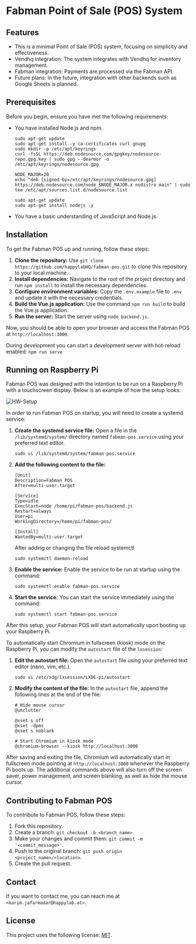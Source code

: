 # Fabman Point of Sale (POS) System

## Features

- This is a minimal Point of Sale (POS) system, focusing on simplicity and effectiveness.
- Vendhq integration: The system integrates with Vendhq for inventory management.
- Fabman integration: Payments are processed via the Fabman API.
- Future plans: In the future, integration with other backends such as Google Sheets is planned.

## Prerequisites

Before you begin, ensure you have met the following requirements:

- You have installed Node.js and npm.
    ```
    sudo apt-get update
    sudo apt-get install -y ca-certificates curl gnupg
    sudo mkdir -p /etc/apt/keyrings
    curl -fsSL https://deb.nodesource.com/gpgkey/nodesource-repo.gpg.key | sudo gpg --dearmor -o /etc/apt/keyrings/nodesource.gpg

    NODE_MAJOR=20
    echo "deb [signed-by=/etc/apt/keyrings/nodesource.gpg] https://deb.nodesource.com/node_$NODE_MAJOR.x nodistro main" | sudo tee /etc/apt/sources.list.d/nodesource.list

    sudo apt-get update
    sudo apt-get install nodejs -y
    ```
- You have a basic understanding of JavaScript and Node.js.

## Installation

To get the Fabman POS up and running, follow these steps:

1. **Clone the repository:** Use `git clone https://github.com/happylabHQ/fabman-pos.git` to clone this repository to your local machine.
2. **Install dependencies:** Navigate to the root of the project directory and run `npm install` to install the necessary dependencies.
3. **Configure environment variables:** Copy the `.env.example` file to `.env` and update it with the necessary credentials.
4. **Build the Vue.js application:** Use the command `npm run build` to build the Vue.js application.
5. **Run the server:** Start the server using `node backend.js`.

Now, you should be able to open your browser and access the Fabman POS at `http://localhost:3000`.

During development you can start a development server with hot-reload enabled: `npm run serve` 


## Running on Raspberry Pi

Fabman POS was designed with the intention to be run on a Raspberry Pi with a touchscreen display. Below is an example of how the setup looks:

![HW-Setup](https://github.com/happylabHQ/fabman-pos/assets/1569255/4d9bcbe4-9ca6-43b7-baab-3a98f8ec5810)

In order to run Fabman POS on startup, you will need to create a systemd service:

1. **Create the systemd service file:** Open a file in the `/lib/systemd/system/` directory named `fabman-pos.service` using your preferred text editor.
    ```
    sudo vi /lib/systemd/system/fabman-pos.service
    ```

2. **Add the following content to the file:**
    ```
    [Unit]
    Description=Fabman POS
    After=multi-user.target

    [Service]
    Type=idle
    ExecStart=node /home/pi/fabman-pos/backend.js
    Restart=always
    User=pi
    WorkingDirectory=/home/pi/fabman-pos/

    [Install]
    WantedBy=multi-user.target
    ```

    After adding or changing the file reload systemctl 
    ```
    sudo systemctl daemon-reload
    ```

3. **Enable the service:** Enable the service to be run at startup using the command:
    ```
    sudo systemctl enable fabman-pos.service
    ```
   
4. **Start the service:** You can start the service immediately using the command:
    ```
    sudo systemctl start fabman-pos.service
    ```

After this setup, your Fabman POS will start automatically upon booting up your Raspberry Pi.


To automatically start Chromium in fullscreen (kiosk) mode on the Raspberry Pi, you can modify the `autostart` file of the `lxsession`:

1. **Edit the autostart file:** Open the `autostart` file using your preferred text editor (nano, vim, etc.).
    ```
    sudo vi /etc/xdg/lxsession/LXDE-pi/autostart
    ```

2. **Modify the content of the file:** In the `autostart` file, append the following lines at the end of the file:

    ```
    # Hide mouse cursor
    @unclutter

    @xset s off
    @xset -dpms
    @xset s noblank

    # Start Chromium in kiosk mode
    @chromium-browser --kiosk http://localhost:3000
    ```
    
After saving and exiting the file, Chromium will automatically start in fullscreen mode pointing at `http://localhost:3000` whenever the Raspberry Pi boots up. The additional commands above will also turn off the screen saver, power management, and screen blanking, as well as hide the mouse cursor.

## Contributing to Fabman POS

To contribute to Fabman POS, follow these steps:

1. Fork this repository.
2. Create a branch: `git checkout -b <branch_name>`.
3. Make your changes and commit them: `git commit -m '<commit_message>'`.
4. Push to the original branch: `git push origin <project_name>/<location>`.
5. Create the pull request.

## Contact

If you want to contact me, you can reach me at `<karim.jafarmadar@happylab.at>`.

## License

This project uses the following license: [MIT](https://opensource.org/licenses/MIT).
